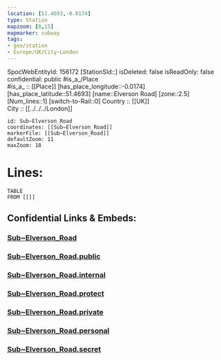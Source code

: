 ```yaml
---
location: [51.4693,-0.0174] 
type: Station 
mapzoom: [8,15] 
mapmarker: subway 
tags:
- geo/station
- Europe/UK/City~London
---
```

SpocWebEntityId: 156172
[StationSId::] 
isDeleted: false
isReadOnly: false
confidential: public
#is_a_/Place  
#is_a_ :: [[Place]] 
[has_place_longitude::-0.0174] 
[has_place_latitude::51.4693] 
[name::Elverson Road] 
[zone::2.5] 
[Num_lines::1] 
[switch-to-Rail::0] 
Country :: [[UK]]  
City :: [[../../../London]]  


```leaflet
id: Sub~Elverson_Road
coordinates: [[Sub~Elverson_Road]] 
markerFile: [[Sub~Elverson_Road]] 
defaultZoom: 11 
maxZoom: 18
```


# Lines: 
```dataview
TABLE 
FROM [[]] 
```


## Confidential Links & Embeds: 

### [Sub~Elverson_Road](/_Standards/Earth/Continent/Europe/Europe~North/UK/England/Regions~England/London,Greater/cities~GreaterLondon/Underground/Station/Sub~Elverson_Road.md) 

### [Sub~Elverson_Road.public](/_public/Earth/Continent/Europe/Europe~North/UK/England/Regions~England/London,Greater/cities~GreaterLondon/Underground/Station/Sub~Elverson_Road.public.md) 

### [Sub~Elverson_Road.internal](/_internal/Earth/Continent/Europe/Europe~North/UK/England/Regions~England/London,Greater/cities~GreaterLondon/Underground/Station/Sub~Elverson_Road.internal.md) 

### [Sub~Elverson_Road.protect](/_protect/Earth/Continent/Europe/Europe~North/UK/England/Regions~England/London,Greater/cities~GreaterLondon/Underground/Station/Sub~Elverson_Road.protect.md) 

### [Sub~Elverson_Road.private](/_private/Earth/Continent/Europe/Europe~North/UK/England/Regions~England/London,Greater/cities~GreaterLondon/Underground/Station/Sub~Elverson_Road.private.md) 

### [Sub~Elverson_Road.personal](/_personal/Earth/Continent/Europe/Europe~North/UK/England/Regions~England/London,Greater/cities~GreaterLondon/Underground/Station/Sub~Elverson_Road.personal.md) 

### [Sub~Elverson_Road.secret](/_secret/Earth/Continent/Europe/Europe~North/UK/England/Regions~England/London,Greater/cities~GreaterLondon/Underground/Station/Sub~Elverson_Road.secret.md)

